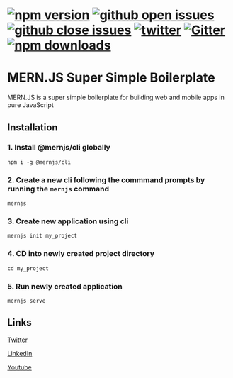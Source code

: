 # [![npm version](https://img.shields.io/npm/v/@mernjs/cli)](https://www.npmjs.com/package/@mernjs/cli) [![github open issues](https://img.shields.io/github/issues-raw/mernjs/cli)](https://github.com/mernjs/cli/issues) [![github close issues](https://img.shields.io/github/issues-closed-raw/mernjs/cli)](https://github.com/mernjs/cli/issues?q=is%3Aissue+is%3Aclosed) [![twitter](https://img.shields.io/twitter/follow/mernjs?style=social)](https://twitter.com/mernjs) [![Gitter](https://badges.gitter.im/mernjs/mernjs.svg)](https://gitter.im/mernjs/mernjs?utm_source=badge&utm_medium=badge&utm_campaign=pr-badge) [![npm downloads](https://img.shields.io/npm/dy/@mernjs/cli)](https://www.npmjs.com/package/@mernjs/cli)

# MERN.JS Super Simple Boilerplate
MERN.JS is a super simple boilerplate for building web and mobile apps in pure JavaScript

## Installation

### 1. Install @mernjs/cli globally   
```
npm i -g @mernjs/cli
```

### 2. Create a new cli following the commmand prompts by running the `mernjs` command   
```
mernjs
```

### 3. Create new application using cli   
```
mernjs init my_project
```

### 4. CD into newly created project directory   
```
cd my_project
```

### 5. Run newly created application   
```
mernjs serve
```

## Links
[Twitter](https://twitter.com/mernjs)

[LinkedIn](https://www.linkedin.com/in/mernjs-community-269551191/)

[Youtube](https://www.youtube.com/channel/UCAcmuHoa3sEN_KuwFYk6xMw)